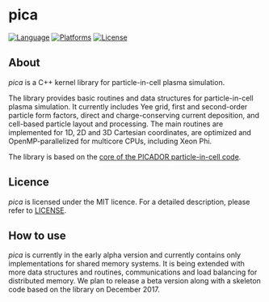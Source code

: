 # pica

[![Language](https://img.shields.io/badge/language-C%2B%2B-orange.svg)](https://isocpp.org/)
[![Platforms](https://img.shields.io/badge/platform-linux%20%7C%20windows-blue.svg)](../master/)
[![License](https://img.shields.io/badge/license-MIT-lightgrey.svg)](../master/LICENSE)

## About

*pica* is a C++ kernel library for particle-in-cell plasma simulation.

The library provides basic routines and data structures for particle-in-cell plasma simulation. It currently includes Yee grid, first and second-order particle form factors, direct and charge-conserving current deposition, and cell-based particle layout and processing. The main routines are implemented for 1D, 2D and 3D Cartesian coordinates, are optimized and OpenMP-parallelized for multicore CPUs, including Xeon Phi. 

The library is based on the [core of the PICADOR particle-in-cell code](http://www.sciencedirect.com/science/article/pii/S0010465516300194). 

## Licence

*pica* is licensed under the MIT licence. For a detailed description, please refer to [LICENSE](../master/LICENSE).

## How to use

*pica* is currently in the early alpha version and currently contains only implementations for shared memory systems. It is being extended with more data structures and routines, communications and load balancing for distributed memory. We plan to release a beta version along with a skeleton code based on the library on December 2017.
